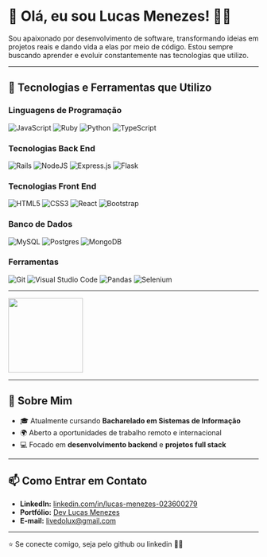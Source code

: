 # 👋 Olá, eu sou Lucas Menezes! 👨‍💻

Sou apaixonado por desenvolvimento de software, transformando ideias em projetos reais e dando vida a elas por meio de código. Estou sempre buscando aprender e evoluir constantemente nas tecnologias que utilizo.

---

## 🚀 Tecnologias e Ferramentas que Utilizo

### Linguagens de Programação
![JavaScript](https://img.shields.io/badge/-JavaScript-F7DF1E?logo=javascript&logoColor=black&style=flat-square)
![Ruby](https://img.shields.io/badge/ruby-%23CC342D.svg?style=for-the-badge&logo=ruby&logoColor=white&style=flat-square)
![Python](https://img.shields.io/badge/-Python-3776AB?logo=python&logoColor=white&style=flat-square) 
![TypeScript](https://img.shields.io/badge/-TypeScript-3178C6?logo=typescript&logoColor=white&style=flat-square) 


### Tecnologias Back End
![Rails](https://img.shields.io/badge/rails-%23CC0000.svg?style=for-the-badge&logo=ruby-on-rails&logoColor=white&style=flat-square)
![NodeJS](https://img.shields.io/badge/node.js-6DA55F?style=for-the-badge&logo=node.js&logoColor=white&style=flat-square)
![Express.js](https://img.shields.io/badge/express.js-%23404d59.svg?style=for-the-badge&logo=express&logoColor=%2361DAFB&style=flat-square)
![Flask](https://img.shields.io/badge/-Flask-000000?logo=flask&logoColor=white&style=flat-square)

### Tecnologias Front End
![HTML5](https://img.shields.io/badge/html5-%23E34F26.svg?style=for-the-badge&logo=html5&logoColor=white&style=flat-square)
![CSS3](https://img.shields.io/badge/css3-%231572B6.svg?style=for-the-badge&logo=css3&logoColor=white&style=flat-square)
![React](https://img.shields.io/badge/-React-61DAFB?logo=react&logoColor=black&style=flat-square) 
![Bootstrap](https://img.shields.io/badge/bootstrap-%238511FA.svg?style=for-the-badge&logo=bootstrap&logoColor=white&style=flat-square)

### Banco de Dados
![MySQL](https://img.shields.io/badge/-MySQL-4479A1?logo=mysql&logoColor=white&style=flat-square) 
![Postgres](https://img.shields.io/badge/postgres-%23316192.svg?style=for-the-badge&logo=postgresql&logoColor=white&style=flat-square)
![MongoDB](https://img.shields.io/badge/-MongoDB-47A248?logo=mongodb&logoColor=white&style=flat-square) 

### Ferramentas
![Git](https://img.shields.io/badge/-Git-F05032?logo=git&logoColor=white&style=flat-square) 
![Visual Studio Code](https://img.shields.io/badge/-VS%20Code-007ACC?logo=visual-studio-code&logoColor=white&style=flat-square)
![Pandas](https://img.shields.io/badge/pandas-%23150458.svg?style=for-the-badge&logo=pandas&logoColor=white&style=flat-square)
![Selenium](https://img.shields.io/badge/-selenium-%43B02A?style=for-the-badge&logo=selenium&logoColor=white&style=flat-square)


---

<div>
    <img height="150" src="https://github-readme-stats.vercel.app/api/top-langs/?username=LucasMenezesM&layout=compact&theme=tokyonight">
</div>

---

## 🌟 Sobre Mim
- 🎓 Atualmente cursando **Bacharelado em Sistemas de Informação**
- 🌍 Aberto a oportunidades de trabalho remoto e internacional
- 💻 Focado em **desenvolvimento backend** e **projetos full stack**

---

## 📫 Como Entrar em Contato
- **LinkedIn:** [linkedin.com/in/lucas-menezes-023600279](https://www.linkedin.com/in/lucas-menezes-023600279/)
- **Portfólio:** [Dev Lucas Menezes](https://lucas-menezesdev-git-main-lucas-menezes-projects-c1c8709f.vercel.app/)
- **E-mail:** [livedolux@gmail.com](mailto:livedolux@gmail.com)

---

⭐  Se conecte comigo, seja pelo github ou linkedin 🥳🤘
